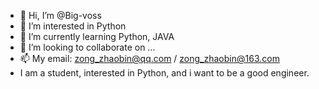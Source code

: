 - 👋 Hi, I’m @Big-voss
- 👀 I’m interested in Python
- 🌱 I’m currently learning Python, JAVA
- 💞️ I’m looking to collaborate on ...
- 📫 My email: zong_zhaobin@qq.com  / zong_zhaobin@163.com
-    I am a student, interested in Python, and i want to be a good engineer.
<!---
Big-voss/Big-voss is a ✨ special ✨ repository because its `README.md` (this file) appears on your GitHub profile.
You can click the Preview link to take a look at your changes.
--->

